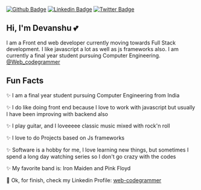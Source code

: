 [![Github Badge](https://img.shields.io/badge/-Github-000?style=flat-square&logo=Github&logoColor=white&link=https://github.com/leticiacamposs2)](https://github.com/web-codegrammer)
[![Linkedin Badge](https://img.shields.io/badge/-LinkedIn-blue?style=flat-square&logo=Linkedin&logoColor=white&link=https://www.linkedin.com/in/leticiacamposs/)](https://in.linkedin.com/in/web-codegrammer)
[![Twitter Badge](https://img.shields.io/badge/-Twitter-1ca0f1?style=flat-square&labelColor=1ca0f1&logo=twitter&logoColor=white&link=https://twitter.com/leehcamposs2)](https://twitter.com/Web_codegrammer)
## Hi, I'm Devanshu :two_hearts:

I am a Front end web developer currently moving towards Full Stack development. I like javascript a lot as well as js frameworks also. I am currently a final year student pursuing Computer Engineering. 
 [@Web_codegrammer](https://twitter.com/Web_codegrammer)

## Fun Facts
:sparkles: I am a final year student pursuing Computer Engineering from India

:sparkles: I do like doing front end because I love to work with javascript but usually I have been improving with backend also

:sparkles: I play guitar, and I loveeeee classic music mixed with rock'n roll 

:sparkles: I love to do Projects based on Js frameworks

:sparkles: Software is a hobby for me, I love learning new things, but sometimes I spend a long day watching series so I don't go crazy with the codes 

:sparkles: My favorite band is: Iron Maiden and Pink Floyd

:dizzy: Ok, for finish, check my Linkedin Profile: [web-codegrammer](https://in.linkedin.com/in/web-codegrammer)
